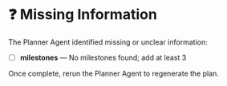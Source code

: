 # ❓ Missing Information

The Planner Agent identified missing or unclear information:

- [ ] **milestones** — No milestones found; add at least 3

Once complete, rerun the Planner Agent to regenerate the plan.